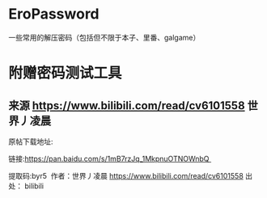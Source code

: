 # EroPassword
一些常用的解压密码（包括但不限于本子、里番、galgame）
# 附赠密码测试工具
来源 https://www.bilibili.com/read/cv6101558
世界丿凌晨
---
原帖下载地址:

链接:https://pan.baidu.com/s/1mB7rzJq_1MkpnuOTNOWnbQ 

提取码:byr5 
作者：世界丿凌晨
https://www.bilibili.com/read/cv6101558
出处： bilibili
